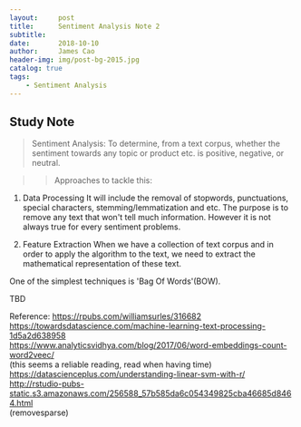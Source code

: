 ```yaml
---
layout:     post   				   
title:      Sentiment Analysis Note 2
subtitle:   
date:       2018-10-10
author:     James Cao
header-img: img/post-bg-2015.jpg 	
catalog: true 					
tags:								
    - Sentiment Analysis
---
```


## Study Note
>  Sentiment Analysis: 
To determine, from a text corpus, whether the sentiment towards any topic or product etc. is positive, negative, or neutral.

>> Approaches to tackle this:

1. Data Processing
It will include the removal of stopwords, punctuations, special characters, stemming/lemmatization and etc.
The purpose is to remove any text that won't tell much information. However it is not always true for every sentiment problems.


2. Feature Extraction
When we have a collection of text corpus and in order to apply the algorithm to the text, we need to extract the mathematical representation
of these text.

One of the simplest techniques is 'Bag Of Words'(BOW).

TBD


Reference: 
https://rpubs.com/williamsurles/316682<br/>
https://towardsdatascience.com/machine-learning-text-processing-1d5a2d638958<br/>
https://www.analyticsvidhya.com/blog/2017/06/word-embeddings-count-word2veec/<br/>
(this seems a reliable reading, read when having time)
https://datascienceplus.com/understanding-linear-svm-with-r/<br/>
http://rstudio-pubs-static.s3.amazonaws.com/256588_57b585da6c054349825cba46685d8464.html<br/>
(removesparse)
